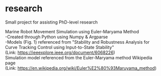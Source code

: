 # research
Small project for assisting PhD-level research

Marine Robot Movement Simulation using Euler-Maryama Method  
-Created through Python using Numpy & Argparse  
-Models (Fig. 1) referenced from "Stability and Robustness Analysis for Curve Tracking Control using Input-to-State Stability"  
(Link: https://ieeexplore.ieee.org/document/6068226)  
Simulation model referenced from the Euler-Maryama method Wikipedia page  
(Link: https://en.wikipedia.org/wiki/Euler%E2%80%93Maruyama_method)  

